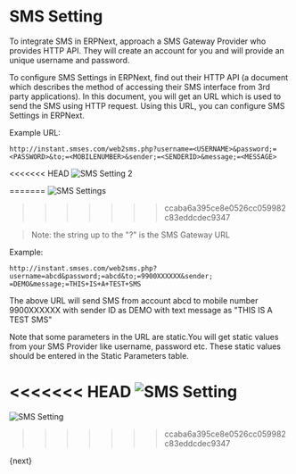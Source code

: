 # SMS Setting

To integrate SMS in ERPNext, approach a SMS Gateway Provider who provides HTTP
API. They will create an account for you and will provide an unique username
and password.

To configure SMS Settings in ERPNext, find out their HTTP API (a document
which describes the method of accessing their SMS interface from 3rd party
applications). In this document, you will get an URL which is used to send the
SMS using HTTP request. Using this URL, you can configure SMS Settings in
ERPNext.

Example URL:  

    
    
    http://instant.smses.com/web2sms.php?username=<USERNAME>&password;=<PASSWORD>&to;=<MOBILENUMBER>&sender;=<SENDERID>&message;=<MESSAGE>
    

<<<<<<< HEAD
<img class="screenshot" alt="SMS Setting 2" src="/docs/assets/img/setup/sms-settings2.jpg">

=======
![SMS Settings]({{docs_base_url}}/assets/old_images/erpnext/sms-setting2.jpg)
>>>>>>> ccaba6a395ce8e0526cc059982c83eddcdec9347

> Note: the string up to the "?" is the SMS Gateway URL

Example:

    
    
    http://instant.smses.com/web2sms.php?username=abcd&password;=abcd&to;=9900XXXXXX&sender;
    =DEMO&message;=THIS+IS+A+TEST+SMS

The above URL will send SMS from account abcd to mobile number 9900XXXXXX with
sender ID as DEMO with text message as "THIS IS A TEST SMS"

Note that some parameters in the URL are static.You will get static values
from your SMS Provider like username, password etc. These static values should
be entered in the Static Parameters table.

<<<<<<< HEAD
<img class="screenshot" alt="SMS Setting" src="/docs/assets/img/setup/sms-settings1.png">
=======
![SMS Setting]({{docs_base_url}}/assets/old_images/erpnext/sms-settings1.png)
>>>>>>> ccaba6a395ce8e0526cc059982c83eddcdec9347

{next}
